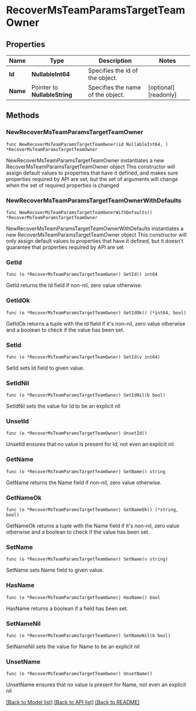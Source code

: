 # RecoverMsTeamParamsTargetTeamOwner

## Properties

Name | Type | Description | Notes
------------ | ------------- | ------------- | -------------
**Id** | **NullableInt64** | Specifies the id of the object. | 
**Name** | Pointer to **NullableString** | Specifies the name of the object. | [optional] [readonly] 

## Methods

### NewRecoverMsTeamParamsTargetTeamOwner

`func NewRecoverMsTeamParamsTargetTeamOwner(id NullableInt64, ) *RecoverMsTeamParamsTargetTeamOwner`

NewRecoverMsTeamParamsTargetTeamOwner instantiates a new RecoverMsTeamParamsTargetTeamOwner object
This constructor will assign default values to properties that have it defined,
and makes sure properties required by API are set, but the set of arguments
will change when the set of required properties is changed

### NewRecoverMsTeamParamsTargetTeamOwnerWithDefaults

`func NewRecoverMsTeamParamsTargetTeamOwnerWithDefaults() *RecoverMsTeamParamsTargetTeamOwner`

NewRecoverMsTeamParamsTargetTeamOwnerWithDefaults instantiates a new RecoverMsTeamParamsTargetTeamOwner object
This constructor will only assign default values to properties that have it defined,
but it doesn't guarantee that properties required by API are set

### GetId

`func (o *RecoverMsTeamParamsTargetTeamOwner) GetId() int64`

GetId returns the Id field if non-nil, zero value otherwise.

### GetIdOk

`func (o *RecoverMsTeamParamsTargetTeamOwner) GetIdOk() (*int64, bool)`

GetIdOk returns a tuple with the Id field if it's non-nil, zero value otherwise
and a boolean to check if the value has been set.

### SetId

`func (o *RecoverMsTeamParamsTargetTeamOwner) SetId(v int64)`

SetId sets Id field to given value.


### SetIdNil

`func (o *RecoverMsTeamParamsTargetTeamOwner) SetIdNil(b bool)`

 SetIdNil sets the value for Id to be an explicit nil

### UnsetId
`func (o *RecoverMsTeamParamsTargetTeamOwner) UnsetId()`

UnsetId ensures that no value is present for Id, not even an explicit nil
### GetName

`func (o *RecoverMsTeamParamsTargetTeamOwner) GetName() string`

GetName returns the Name field if non-nil, zero value otherwise.

### GetNameOk

`func (o *RecoverMsTeamParamsTargetTeamOwner) GetNameOk() (*string, bool)`

GetNameOk returns a tuple with the Name field if it's non-nil, zero value otherwise
and a boolean to check if the value has been set.

### SetName

`func (o *RecoverMsTeamParamsTargetTeamOwner) SetName(v string)`

SetName sets Name field to given value.

### HasName

`func (o *RecoverMsTeamParamsTargetTeamOwner) HasName() bool`

HasName returns a boolean if a field has been set.

### SetNameNil

`func (o *RecoverMsTeamParamsTargetTeamOwner) SetNameNil(b bool)`

 SetNameNil sets the value for Name to be an explicit nil

### UnsetName
`func (o *RecoverMsTeamParamsTargetTeamOwner) UnsetName()`

UnsetName ensures that no value is present for Name, not even an explicit nil

[[Back to Model list]](../README.md#documentation-for-models) [[Back to API list]](../README.md#documentation-for-api-endpoints) [[Back to README]](../README.md)


